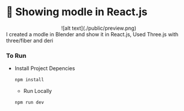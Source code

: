 # 🚀 Showing modle in React.js
<center>
![alt text](./public/preview.png)
</center>
I created a modle in Blender and show it in React.js, Used Three.js with three/fiber and deri

### To Run
* Install Project Depencies
  ```sh
  npm install
  ```
  
  * Run Locally
  ```sh
  npm run dev
  ```


